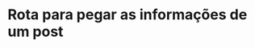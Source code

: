 #  Rota para pegar as informações de um post

<api-endpoint openapi-path="../../specifications/shapeUpSwagger2.json" method="GET" endpoint="/v1/Post/{id}/getPost"/>